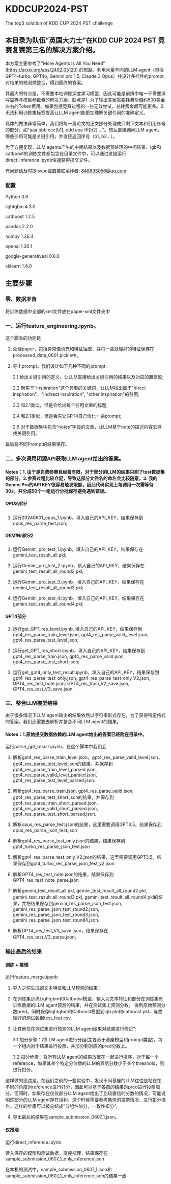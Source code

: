 # KDDCUP2024-PST
The top3 solution of KDD CUP 2024 PST challenge


## 本目录为队伍”英国大力士”在KDD CUP 2024 PST 竞赛复赛第三名的解决方案介绍。

本方案主要参考了"More Agents Is All You Need" (https://arxiv.org/abs/2402.05120) 的思路，利用大量不同的LLM agent（包括GPT4-turbo, GPT4o, Gemini pro 1.5, Claude 3 Opus）并设计多样性的prompt, 对结果的预测做整合，得到最终的答案。

其最大的特点是，不需要本地训练深度学习模型，因此可能是前排中唯一不需要填写显存与模型参数量的解决方案。缺点是1. 为了输出答案需要耗费价值约500美金左右的Token费用。如果包括竞赛过程的一些无效尝试，总耗费金额可能更多。2.无法利用训练集标签提高让LLM agent能更加理解关键引用的准确定义。

具体的做法非常简单，我们将每一篇论文的正文部分处理成只剩下文本和引用序号的部分。如"aaa bbb ccc[b1], ddd eee fff[b2] ..."。然后直接询问LLM agent，哪些引用可能是关键引用，并直接返回序号（b1, b2...）。

为了方便复现，LLM agents产生的中间结果以及数据预处理的中间结果、lgb和catboost的训练文件都包含在目录文件中，可以通过直接运行direct_inference.ipynb快速获得提交文件。

有问题请及时提issue或直接联系作者: 848893056@qq.com

### 配置
Python 3.9

lightgbm 4.3.0

catboost 1.2.5

pandas 2.2.0

numpy 1.26.4

openai 1.30.1

google-generativeai 0.6.0

sklearn 1.4.0

## 主要步骤

### 零、数据准备
将训练数据中全部的xml文件放在paper-xml文件夹中

### 一、运行feature_engineering.ipynb。
这个脚本的功能是
1. 处理paper，包括异常值填充和特征抽取，并将一些处理好的特征保存在processed_data_0601.pickle中。
2. 导出prompt。我们设计如下几种不同的prompt:

   2.1 给出关键引用的定义，让LLM直接给出关键引用的结果以及对应的置信度;

   2.2 聚焦于"inspiration"这个典型的关键词，让LLM找出属于"direct inspiration"，"indirect inspiration", "other inspiration"的引用;

   2.3 和2.1类似，但是会给出每个引用文章的标题;

   2.4 和2.1类似，但是会先让GPT4自己优化一遍prompt;

   2.5 对于数据集中包含“notes”字段的文章，让LLM基于note的描述内容去寻找关键引用。

最后将不同Prompt的结果保存。

### 二、多次调用闭源API获取LLM agent给出的答案。

#### Notes：1. 由于是自费参赛且经费有限，对于部分的LLM的结果只刷了test数据集的部分。2.参赛过程比较仓促，导致这部分文件名的命名会比较随意。3. 我的Gemini Pro的API KEY很容易触发限额，因此代码实现上每调用一次需等待30s，并分成50个一组运行分批保存避免遇到错误。

##### OPUS部分
1. 运行20240601_opus_1.ipynb，填入自己的API_KEY，结果保存到opus_res_parse_test.json;

##### GEMINI部分2
1. 运行Gemini_pro_test_1.ipynb，填入自己的API_KEY，结果保存在gemini_test_result_all.pkl;
  
2. 运行Gemini_pro_test_2.ipynb，填入自己的API_KEY，结果保存在gemini_test_result_all_round2.pkl;
 
3. 运行Gemini_pro_test_3.ipynb，填入自己的API_KEY，结果保存在gemini_test_result_all_round3.pkl;
 
4. 运行Gemini_pro_test_4.ipynb，填入自己的API_KEY，结果保存在gemini_test_result_all_round4.pkl;

#### GPT4部分
1. 运行get_GPT_res_level.ipynb, 填入自己的API_KEY，结果保存到gpt4_res_parse_train_level.json, gpt4_res_parse_valid_level.json, gpt4_res_parse_test_level.json;

2. 运行get_GPT_res_short.ipynb，填入自己的API_KEY，结果保存到gpt4_res_parse_train.json, gpt4_res_parse_valid.json, gpt4_res_parse_test_short.json;

3. 运行get_gpt4_only_test_result.ipynb，填入自己的API_KEY，结果保存到gpt4_res_parse_test_only.json, gpt4_res_parse_test_only_V2.json, GPT4_res_test_note.json; GPT4_res_train_V2_save.json, GPT4_res_test_V3_save.json.

### 三、整合LLM模型结果
由于很多情况下LLM agent输出的结果依然以字符串形式存在，为了获得特定格式的答案，我们还需要去解析并整合不同LLM agent的结果。

#### Notes：1.原始提交数据依赖的LLM agent给出的答案已经附在目录中。

运行parse_gpt_result.ipynb，在这个脚本中我们会

1. 解析gpt4_res_parse_train_level.json，gpt4_res_parse_valid_level.json，gpt4_res_parse_test_level.json的结果，并保存到gpt4_res_parse_train_level_parsed.json, gpt4_res_parse_valid_level_parsed.json, gpt4_res_parse_test_level_parsed.json.

2. 解析gpt4_res_parse_train.json, gpt4_res_parse_valid.json, gpt4_res_parse_test_short.json的结果，并保存到gpt4_res_parse_train_short_parsed.json, gpt4_res_parse_valid_short_parsed.json, gpt4_res_parse_test_short_parsed.json.

3. 解析opus_res_parse_test.json的结果，这里需要调用GPT3.5。结果保存到opus_res_parse_json_test.json

4. 解析gpt4_res_parse_test_only.json的结果，结果保存到gpt4_turbo_res_parse_json_test.json

5. 解析gpt4_res_parse_test_only_V2.json的结果，这里需要调用GPT3.5。结果保存到gpt4_turbo_res_parse_json_test_v2.json

6. 解析GPT4_res_test_note.json的结果，结果保存到GPT4_res_test_note_parse.json

7. 解析gemini_test_result_all.pkl, gemini_test_result_all_round2.pkl, gemini_test_result_all_round3.pkl, gemini_test_result_all_round4.pkl的结果，并把结果保存到gemini_res_parse_json_test.json, gemini_res_parse_json_test_round2.json, gemini_res_parse_json_test_round3.json, gemini_res_parse_json_test_round4.json.

8. 解析GPT4_res_test_V3_save.json，结果保存在GPT4_res_test_V3_parse.json。

### 输出最后的结果

#### 训练 + 推理
运行feature_merge.ipynb

1. 导入之前生成的文本特征和LLM预测的结果；
   
2. 在训练集训练Lightgbm和Catboost模型，输入为文本特征和部分在训练集有训练数据的LLM agent预测的结果，并在测试集上预测分数， 得到原始预测分数pred。同时保存lightgbm和Catboost模型到lgb.pkl和catboost.pkl，与整理好的测试数据test_feat.csv.
   
3. 让其他仅在测试集进行预测的LLM agent结果对结果进行修正”:
   
   3.1 加分步骤：将LLM agent进行分组(主要基于基座模型和prompt类型)，每一个组内对于结果进行投票，并加分到对应的pred分数上。
   
   3.2 扣分步骤：将所有LLM agent的结果放置在一起进行排序，对于每一个reference，如果其某个特定分位数的LLM的置信分数小于某个threshold，则进行扣分。
   
这样做的思路是，在我们之前的一些实验中，发现不同基座的LLM往往是站在在不同的角度对reference进行打分，因此可以基于各自的结果对pred进行投票加分。但同时，如果存在仅仅部分LLM agent给出了比较置信的分数的情况，可能说明这部分的LLM agent存在误判，这个时候需要参考集体的投票情况，进行扣分操作。这样的步骤可以被总结成”分组性加分，一致性扣分“.

4. 导出最后的结果在sample_submission_0607_1.json。

#### 仅推理

运行direct_inference.ipynb

读入保存的模型和测试数据，直接推理，结果保存在sample_submission_0607_1_only_inference.json

在本机的测试中，sample_submission_0607_1.json和sample_submission_0607_1_only_inference.json的结果一致





